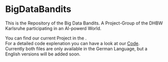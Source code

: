 # BigDataBandits #
This is the Repository of the Big Data Bandits.
A Project-Group of the DHBW Karlsruhe participating in an AI-powerd World.

You can find our current Project in the .  
For a detailed code explenation you can have a look at our [Code](https://github.com/alphaname007/BigDataBandits/blob/441a6701ccd4d7db84cb8416c5faa8215ecf8ce7/code_main.ipynb).  
Currently both files are only available in the German Language, but a English versions will be added soon.
